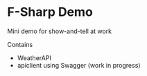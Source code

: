 # F-Sharp Demo

Mini demo for show-and-tell at work

Contains

- WeatherAPI
- apiclient using Swagger (work in progress)